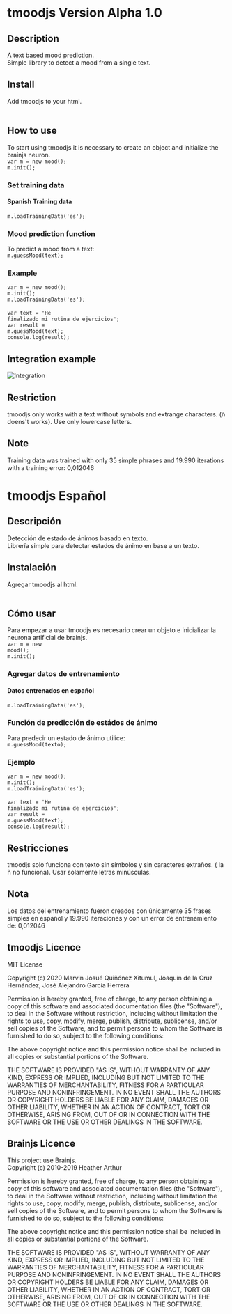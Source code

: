 # tmoodjs Version Alpha 1.0
## Description
A text based mood prediction.<br>
Simple library to detect a mood from a single text. 
## Install
Add tmoodjs to your html.<br>
<code><script type="text/javascript" src="https://prueba-4eb4d.firebaseapp.com/tmood.js"></script></code>
<br>
## How to use
To start using tmoodjs it is necessary to create an object and initialize the brainjs neuron.<br>
<code>var m = new mood();</code><br>
<code>m.init();</code>
<br>
### Set training data
#### Spanish Training data
<code>m.loadTrainingData('es');</code>
<br>
### Mood prediction function
To predict a mood from a text:<br>
<code>m.guessMood(text);</code>
### Example
<code>var m = new mood();</code><br>
<code>m.init();</code><br>
<code>m.loadTrainingData('es');</code><br>
<br>
<code>var text = 'He finalizado mi rutina de ejercicios';</code><br>
<code>var result = m.guessMood(text);</code><br>
<code>console.log(result);</code><br>

## Integration example

![Integration](images/integration.jpg)

## Restriction
tmoodjs only works with a text without symbols and extrange characters. (ñ doens't works). Use only lowercase letters.

## Note
Training data was trained with only 35 simple phrases and 19.990 iterations with a training error: 0,012046 

# tmoodjs Español
## Descripción
Detección de estado de ánimos basado en texto.<br>
Librería simple para detectar estados de ánimo en base a un texto. 
## Instalación
Agregar tmoodjs al html.<br>
<code><script type="text/javascript" src="https://prueba-4eb4d.firebaseapp.com/tmood.js"></script></code>
<br>
## Cómo usar
Para empezar a usar tmoodjs es necesario crear un objeto e inicializar la neurona artificial de brainjs.<br>
<code>var m = new mood();</code><br>
<code>m.init();</code>
<br>
### Agregar datos de entrenamiento
#### Datos entrenados en español
<code>m.loadTrainingData('es');</code>
<br>
### Función de predicción de estádos de ánimo
Para predecir un estado de ánimo utilice:<br>
<code>m.guessMood(texto);</code>
### Ejemplo
<code>var m = new mood();</code><br>
<code>m.init();</code><br>
<code>m.loadTrainingData('es');</code><br>
<br>
<code>var text = 'He finalizado mi rutina de ejercicios';</code><br>
<code>var result = m.guessMood(text);</code><br>
<code>console.log(result);</code><br>

## Restricciones
tmoodjs solo funciona con texto sin símbolos y sin caracteres extraños. ( la ñ no funciona). Usar solamente letras minúsculas.

## Nota
Los datos del entrenamiento fueron creados con únicamente 35 frases simples en español y 19.990 iteraciones y con un error de entrenamiento de: 0,012046 

## tmoodjs Licence
MIT License

Copyright (c) 2020 Marvin Josué Quiñónez Xitumul, Joaquín de la Cruz Hernández, José Alejandro García Herrera

Permission is hereby granted, free of charge, to any person obtaining a copy
of this software and associated documentation files (the "Software"), to deal
in the Software without restriction, including without limitation the rights
to use, copy, modify, merge, publish, distribute, sublicense, and/or sell
copies of the Software, and to permit persons to whom the Software is
furnished to do so, subject to the following conditions:

The above copyright notice and this permission notice shall be included in all
copies or substantial portions of the Software.

THE SOFTWARE IS PROVIDED "AS IS", WITHOUT WARRANTY OF ANY KIND, EXPRESS OR
IMPLIED, INCLUDING BUT NOT LIMITED TO THE WARRANTIES OF MERCHANTABILITY,
FITNESS FOR A PARTICULAR PURPOSE AND NONINFRINGEMENT. IN NO EVENT SHALL THE
AUTHORS OR COPYRIGHT HOLDERS BE LIABLE FOR ANY CLAIM, DAMAGES OR OTHER
LIABILITY, WHETHER IN AN ACTION OF CONTRACT, TORT OR OTHERWISE, ARISING FROM,
OUT OF OR IN CONNECTION WITH THE SOFTWARE OR THE USE OR OTHER DEALINGS IN THE
SOFTWARE.

## Brainjs Licence
This project use Brainjs. <br>
Copyright (c) 2010-2019 Heather Arthur

Permission is hereby granted, free of charge, to any person obtaining
a copy of this software and associated documentation files (the
"Software"), to deal in the Software without restriction, including
without limitation the rights to use, copy, modify, merge, publish,
distribute, sublicense, and/or sell copies of the Software, and to
permit persons to whom the Software is furnished to do so, subject to
the following conditions:
   
The above copyright notice and this permission notice shall be
included in all copies or substantial portions of the Software.

THE SOFTWARE IS PROVIDED "AS IS", WITHOUT WARRANTY OF ANY KIND,
EXPRESS OR IMPLIED, INCLUDING BUT NOT LIMITED TO THE WARRANTIES OF
MERCHANTABILITY, FITNESS FOR A PARTICULAR PURPOSE AND
NONINFRINGEMENT. IN NO EVENT SHALL THE AUTHORS OR COPYRIGHT HOLDERS BE
LIABLE FOR ANY CLAIM, DAMAGES OR OTHER LIABILITY, WHETHER IN AN ACTION
OF CONTRACT, TORT OR OTHERWISE, ARISING FROM, OUT OF OR IN CONNECTION
WITH THE SOFTWARE OR THE USE OR OTHER DEALINGS IN THE SOFTWARE.
                                                                
                                                                
